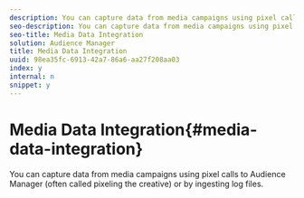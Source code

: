 ```yaml
---
description: You can capture data from media campaigns using pixel calls to Audience Manager (often called pixeling the creative) or by ingesting log files.
seo-description: You can capture data from media campaigns using pixel calls to Audience Manager (often called pixeling the creative) or by ingesting log files.
seo-title: Media Data Integration
solution: Audience Manager
title: Media Data Integration
uuid: 98ea35fc-6913-42a7-86a6-aa27f208aa03
index: y
internal: n
snippet: y
---
```


# Media Data Integration{#media-data-integration}

You can capture data from media campaigns using pixel calls to Audience Manager (often called pixeling the creative) or by ingesting log files.

<!-- 

c_camp_data_int.xml

 -->


